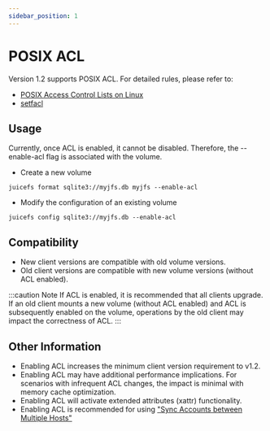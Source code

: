 ```yaml
---
sidebar_position: 1
---
```


# POSIX ACL
Version 1.2 supports POSIX ACL. For detailed rules, please refer to:
- [POSIX Access Control Lists on Linux](https://www.usenix.org/legacy/publications/library/proceedings/usenix03/tech/freenix03/full_papers/gruenbacher/gruenbacher_html/main.html#:~:text=Access%20Check%20Algorithm&text=The%20ACL%20entries%20are%20looked,matching%20entry%20contains%20sufficient%20permissions.)
- [setfacl](https://linux.die.net/man/1/setfacl)

## Usage
Currently, once ACL is enabled, it cannot be disabled. Therefore, the --enable-acl flag is associated with the volume.

- Create a new volume
```shell
juicefs format sqlite3://myjfs.db myjfs --enable-acl
```

- Modify the configuration of an existing volume
```
juicefs config sqlite3://myjfs.db --enable-acl
```

## Compatibility
- New client versions are compatible with old volume versions.
- Old client versions are compatible with new volume versions (without ACL enabled).

:::caution Note
If ACL is enabled, it is recommended that all clients upgrade. If an old client mounts a new volume (without ACL enabled) and ACL is subsequently enabled on the volume, operations by the old client may impact the correctness of ACL.
:::

## Other Information
- Enabling ACL increases the minimum client version requirement to v1.2.
- Enabling ACL may have additional performance implications. For scenarios with infrequent ACL changes, the impact is minimal with memory cache optimization.
- Enabling ACL will activate extended attributes (xattr) functionality.
- Enabling ACL is recommended for using ["Sync Accounts between Multiple Hosts"](administration/sync_accounts_between_multiple_hosts.md)
